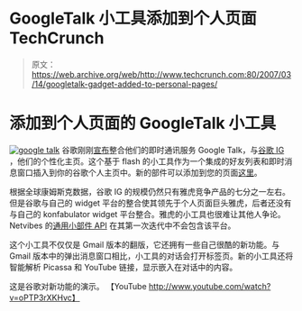 # GoogleTalk 小工具添加到个人页面 TechCrunch

> 原文：<https://web.archive.org/web/http://www.techcrunch.com:80/2007/03/14/googletalk-gadget-added-to-personal-pages/>

# 添加到个人页面的 GoogleTalk 小工具

[![google talk](img/8aa30a48ddccd720142af61b490b8f08.png)](https://web.archive.org/web/20220929090920/http://www.google.com/talk/) 谷歌刚刚[宣布](https://web.archive.org/web/20220929090920/http://googletalk.blogspot.com/2007/03/google-talk-gadget.html#links)整合他们的即时通讯服务 Google Talk，与[谷歌 IG](https://web.archive.org/web/20220929090920/http://www.google.com/ig) ，他们的个性化主页。这个基于 flash 的小工具作为一个集成的好友列表和即时消息窗口插入到你的谷歌个人主页中。新的部件可以添加到您的页面[这里](https://web.archive.org/web/20220929090920/http://www.google.com/ig/add?moduleurl=googletalk.xml)。

根据全球康姆斯克数据，谷歌 IG 的规模仍然只有雅虎竞争产品的七分之一左右。但是谷歌与自己的 widget 平台的整合使其领先于个人页面巨头雅虎，后者还没有与自己的 konfabulator widget 平台整合。雅虎的小工具也很难让其他人争论。Netvibes 的[通用小部件 API](https://web.archive.org/web/20220929090920/http://www.beta.techcrunch.com/2007/02/21/netvibes-promises-cross-platform-widget-compatibility/) 在其第一次迭代中不会包含该平台。

这个小工具不仅仅是 Gmail 版本的翻版，它还拥有一些自己很酷的新功能。与 Gmail 版本中的弹出消息窗口相比，小工具的对话会打开标签页。新的小工具还将智能解析 Picassa 和 YouTube 链接，显示嵌入在对话中的内容。

这是谷歌对新功能的演示。
【YouTube http://www.youtube.com/watch?v=oPTP3rXKHvc】
